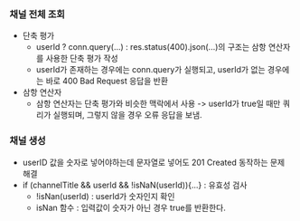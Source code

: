 ### 채널 전체 조회
- 단축 평가
  - userId ? conn.query(...) : res.status(400).json(...)의 구조는 삼항 연산자를 사용한 단축 평가 작성
  - userId가 존재하는 경우에는 conn.query가 실행되고, userId가 없는 경우에는 바로 400 Bad Request 응답을 반환
- 삼항 연산자
  - 삼항 연산자는 단축 평가와 비슷한 맥락에서 사용 -> userId가 true일 때만 쿼리가 실행되며, 그렇지 않을 경우 오류 응답을 보냄.
 
### 채널 생성 
- userID 값을 숫자로 넣어야하는데 문자열로 넣어도 201 Created 동작하는 문제 해결
- if (channelTitle && userId && !isNaN(userId)){...} : 유효성 검사
  - !isNan(userId) : userId가 숫자인지 확인
  - isNan 함수 : 입력값이 숫자가 아닌 경우 true를 반환한다.
